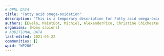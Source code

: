 ```yaml
---
# GPML DATA
title: "Fatty acid omega-oxidation"
description: "This is a temporary description for Fatty acid omega-oxidation"
authors: [Evelo, MaintBot, Michiel, AlexanderPico, Christine Chichester, Egonw, DeSl, Khanspers, Eweitz]
organisms: [Homo sapiens]
# ADDITIONAL DATA
last-edited: 2021-05-22
communities: []
wpid: "WP206"
---
```

